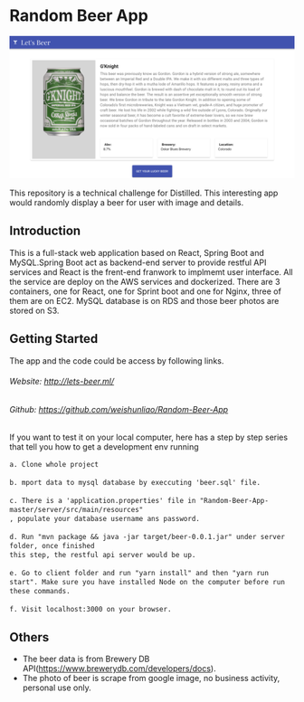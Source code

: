 # Random Beer App
![](https://github.com/weishunliao/Random-Beer-App/blob/dev/app.png)


This repository is a technical challenge for Distilled. This interesting app would randomly display a beer for user with image and details. 


## Introduction
This is a full-stack web application based on React, Spring Boot and MySQL.Spring Boot act as backend-end server to provide restful API services and React is the frent-end franwork to implmemt user interface. All the service are deploy on the AWS services and dockerized. There are 3 containers, one for React, one for Sprint boot and one for Nginx, three of them are on EC2. MySQL database is on RDS and those beer photos are stored on S3.



## Getting Started
The app and the code could be access by following links.

###### Website: http://lets-beer.ml/
###### Github: https://github.com/weishunliao/Random-Beer-App


If you want to test it on your local computer, here has a step by step series that tell you how to get a development env running

```
a. Clone whole project

b. mport data to mysql database by execcuting 'beer.sql' file.

c. There is a 'application.properties' file in "Random-Beer-App-master/server/src/main/resources" 
, populate your database username ans password.

d. Run "mvn package && java -jar target/beer-0.0.1.jar" under server folder, once finished 
this step, the restful api server would be up.

e. Go to client folder and run "yarn install" and then "yarn run start". Make sure you have installed Node on the computer before run these commands.

f. Visit localhost:3000 on your browser.
```






## Others

* The beer data is from Brewery DB API(https://www.brewerydb.com/developers/docs).
* The photo of beer is scrape from google image, no business activity, personal use only.






